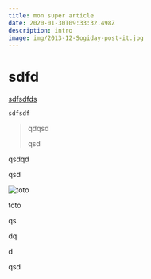 ```yaml
---
title: mon super article
date: 2020-01-30T09:33:32.498Z
description: intro
image: img/2013-12-Sogiday-post-it.jpg
---
```

# sdfd

[sdfsdfds](https://blog.sogilis.fr/admin/#/collections/post/new)

`sdfsdf`

> qdqsd
>
> qsd

qsdqd

qsd

![toto](img/2013-12-Sogilis-Christophe-Levet-Photographe-7326.jpg "toto")

toto

qs

dq

d

qsd
